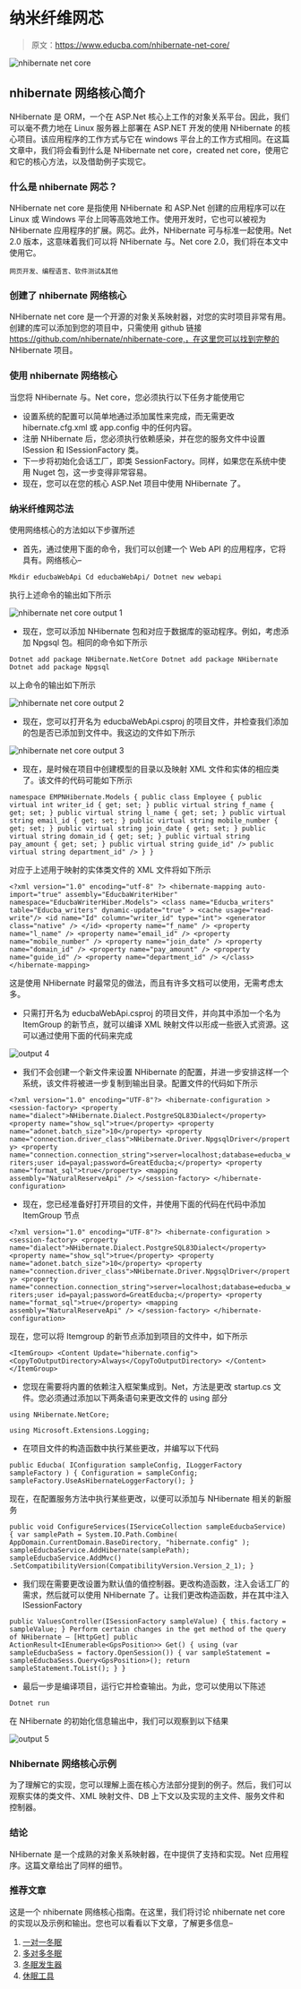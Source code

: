 # 纳米纤维网芯

> 原文：<https://www.educba.com/nhibernate-net-core/>

![nhibernate net core](img/472a2640e252e52d687938ec8bb23bfb.png)



## nhibernate 网络核心简介

NHibernate 是 ORM，一个在 ASP.Net 核心上工作的对象关系平台。因此，我们可以毫不费力地在 Linux 服务器上部署在 ASP.NET 开发的使用 NHibernate 的核心项目。该应用程序的工作方式与它在 windows 平台上的工作方式相同。在这篇文章中，我们将会看到什么是 NHibernate net core，created net core，使用它和它的核心方法，以及借助例子实现它。

### 什么是 nhibernate 网芯？

NHibernate net core 是指使用 NHibernate 和 ASP.Net 创建的应用程序可以在 Linux 或 Windows 平台上同等高效地工作。使用开发时，它也可以被视为 NHibernate 应用程序的扩展。网芯。此外，NHibernate 可与标准一起使用。Net 2.0 版本，这意味着我们可以将 NHibernate 与。Net core 2.0，我们将在本文中使用它。

<small>网页开发、编程语言、软件测试&其他</small>

### 创建了 nhibernate 网络核心

NHibernate net core 是一个开源的对象关系映射器，对您的实时项目非常有用。创建的库可以添加到您的项目中，只需使用 github 链接 https://github.com/nhibernate/nhibernate-core,，在这里您可以找到完整的 NHibernate 项目。

### 使用 nhibernate 网络核心

当您将 NHibernate 与。Net core，您必须执行以下任务才能使用它

*   设置系统的配置可以简单地通过添加属性来完成，而无需更改 hibernate.cfg.xml 或 app.config 中的任何内容。
*   注册 NHibernate 后，您必须执行依赖感染，并在您的服务文件中设置 ISession 和 ISessionFactory 类。
*   下一步将初始化会话工厂，即类 SessionFactory。同样，如果您在系统中使用 Nuget 包，这一步变得非常容易。
*   现在，您可以在您的核心 ASP.Net 项目中使用 NHibernate 了。

### 纳米纤维网芯法

使用网络核心的方法如以下步骤所述

*   首先，通过使用下面的命令，我们可以创建一个 Web API 的应用程序，它将具有。网络核心–

`Mkdir educbaWebApi
Cd educbaWebApi/
Dotnet new webapi`

执行上述命令的输出如下所示

![nhibernate net core output 1](img/2dc0d87e2fa47f4355139baadc92616b.png)



*   现在，您可以添加 NHibernate 包和对应于数据库的驱动程序。例如，考虑添加 Npgsql 包。相同的命令如下所示

`Dotnet add package NHibernate.NetCore
Dotnet add package NHibernate
Dotnet add package Npgsql`

以上命令的输出如下所示

![nhibernate net core output 2](img/8e0a6cbd1dda6df5b964d32756791a8d.png)



*   现在，您可以打开名为 educbaWebApi.csproj 的项目文件，并检查我们添加的包是否已添加到文件中。我这边的文件如下所示

![nhibernate net core output 3](img/813804ee578dfc62fea37f6f8db35b63.png)



*   现在，是时候在项目中创建模型的目录以及映射 XML 文件和实体的相应类了。该文件的代码可能如下所示

`namespace EMPNHibernate.Models
{
public class Employee
{
public virtual int writer_id { get; set; }
public virtual string f_name { get; set; }
public virtual string l_name { get; set; }
public virtual string email_id { get; set; }
public virtual string mobile_number { get; set; }
public virtual string join_date { get; set; }
public virtual string domain_id { get; set; }
public virtual string pay_amount { get; set; }
public virtual string guide_id" />
public virtual string department_id" />
}
}`

对应于上述用于映射的实体类文件的 XML 文件将如下所示

`<?xml version="1.0" encoding="utf-8" ?>
<hibernate-mapping auto-import="true" assembly="EducbaWriterHiber" namespace="EducbaWriterHiber.Models">
<class name="Educba_writers" table="Educba_writers" dynamic-update="true" >
<cache usage="read-write"/>
<id name="Id" column="writer_id" type="int">
<generator class="native" />
</id>
<property name="f_name" />
<property name="l_name" />
<property name="email_id" />
<property name="mobile_number" />
<property name="join_date" />
<property name="domain_id" />
<property name="pay_amount" />
<property name="guide_id" />
<property name="department_id" />
</class>
</hibernate-mapping>`

这是使用 NHibernate 时最常见的做法，而且有许多文档可以使用，无需考虑太多。

*   只需打开名为 educbaWebApi.csproj 的项目文件，并向其中添加一个名为 ItemGroup 的新节点，就可以编译 XML 映射文件以形成一些嵌入式资源。这可以通过使用下面的代码来完成

![output 4](img/7334803aa95f67868943a512c171f4b4.png)



*   我们不会创建一个新文件来设置 NHibernate 的配置，并进一步安排这样一个系统，该文件将被进一步复制到输出目录。配置文件的代码如下所示

`<?xml version="1.0" encoding="UTF-8"?>
<hibernate-configuration >
<session-factory>
<property name="dialect">NHibernate.Dialect.PostgreSQL83Dialect</property>
<property name="show_sql">true</property>
<property name="adonet.batch_size">10</property>
<property name="connection.driver_class">NHibernate.Driver.NpgsqlDriver</property>
<property name="connection.connection_string">server=localhost;database=educba_writers;user id=payal;password=GreatEducba;</property>
<property name="format_sql">true</property>
<mapping assembly="NaturalReserveApi" />
</session-factory>
</hibernate-configuration>`

*   现在，您已经准备好打开项目的文件，并使用下面的代码在代码中添加 ItemGroup 节点

`<?xml version="1.0" encoding="UTF-8"?>
<hibernate-configuration >
<session-factory>
<property name="dialect">NHibernate.Dialect.PostgreSQL83Dialect</property>
<property name="show_sql">true</property>
<property name="adonet.batch_size">10</property>
<property name="connection.driver_class">NHibernate.Driver.NpgsqlDriver</property>
<property name="connection.connection_string">server=localhost;database=educba_writers;user id=payal;password=GreatEducba;</property>
<property name="format_sql">true</property>
<mapping assembly="NaturalReserveApi" />
</session-factory>
</hibernate-configuration>`

现在，您可以将 Itemgroup 的新节点添加到项目的文件中，如下所示

`<ItemGroup>
<Content Update="hibernate.config">
<CopyToOutputDirectory>Always</CopyToOutputDirectory>
</Content>
</ItemGroup>`

*   您现在需要将内置的依赖注入框架集成到。Net，方法是更改 startup.cs 文件。您必须通过添加以下两条语句来更改文件的 using 部分

`using NHibernate.NetCore;`

`using Microsoft.Extensions.Logging;`

*   在项目文件的构造函数中执行某些更改，并编写以下代码

`public Educba(
IConfiguration sampleConfig,
ILoggerFactory sampleFactory
) {
Configuration = sampleConfig;
sampleFactory.UseAsHibernateLoggerFactory();
}`

现在，在配置服务方法中执行某些更改，以便可以添加与 NHibernate 相关的新服务

`public void ConfigureServices(IServiceCollection sampleEducbaService) {
var samplePath = System.IO.Path.Combine(
AppDomain.CurrentDomain.BaseDirectory,
"hibernate.config"
);
sampleEducbaService.AddHibernate(samplePath);
sampleEducbaService.AddMvc()
.SetCompatibilityVersion(CompatibilityVersion.Version_2_1);
}`

*   我们现在需要更改设置为默认值的值控制器。更改构造函数，注入会话工厂的需求，然后就可以使用 NHibernate 了。让我们更改构造函数，并在其中注入 ISessionFactory

`public ValuesController(ISessionFactory sampleValue) {
this.factory = sampleValue;
}
Perform certain changes in the get method of the query of NHibernate –
[HttpGet] public ActionResult<IEnumerable<GpsPosition>> Get() {
using (var sampleEducbaSess = factory.OpenSession()) {
var sampleStatement = sampleEducbaSess.Query<GpsPosition>();
return sampleStatement.ToList();
}
}`

*   最后一步是编译项目，运行它并检查输出。为此，您可以使用以下陈述

`Dotnet run`

在 NHibernate 的初始化信息输出中，我们可以观察到以下结果

![output 5](img/32dc0284813be06d11a3072a264f3fed.png)



### Nhibernate 网络核心示例

为了理解它的实现，您可以理解上面在核心方法部分提到的例子。然后，我们可以观察实体的类文件、XML 映射文件、DB 上下文以及实现的主文件、服务文件和控制器。

### 结论

NHibernate 是一个成熟的对象关系映射器，在中提供了支持和实现。Net 应用程序。这篇文章给出了同样的细节。

### 推荐文章

这是一个 nhibernate 网络核心指南。在这里，我们将讨论 nhibernate net core 的实现以及示例和输出。您也可以看看以下文章，了解更多信息–

1.  [一对一冬眠](https://www.educba.com/hibernate-one-to-one/)
2.  [多对多冬眠](https://www.educba.com/hibernate-many-to-many/)
3.  [冬眠发生器](https://www.educba.com/hibernate-generator/)
4.  [休眠工具](https://www.educba.com/hibernate-tools/)






